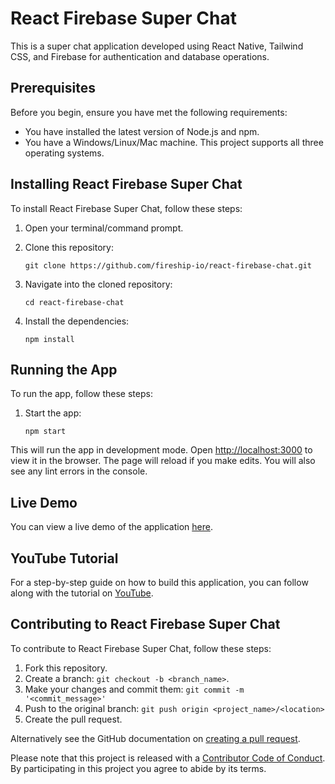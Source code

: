 # React Firebase Super Chat

This is a super chat application developed using React Native, Tailwind CSS, and Firebase for authentication and database operations.

## Prerequisites

Before you begin, ensure you have met the following requirements:

* You have installed the latest version of Node.js and npm.
* You have a Windows/Linux/Mac machine. This project supports all three operating systems.

## Installing React Firebase Super Chat

To install React Firebase Super Chat, follow these steps:

1. Open your terminal/command prompt.
2. Clone this repository:

    ```
    git clone https://github.com/fireship-io/react-firebase-chat.git
    ```

3. Navigate into the cloned repository:

    ```
    cd react-firebase-chat
    ```

4. Install the dependencies:

    ```
    npm install
    ```

## Running the App

To run the app, follow these steps:

1. Start the app:

    ```
    npm start
    ```

This will run the app in development mode. Open [http://localhost:3000](http://localhost:3000) to view it in the browser. The page will reload if you make edits. You will also see any lint errors in the console.

## Live Demo

You can view a live demo of the application [here](https://fireship-demos.web.app/).

## YouTube Tutorial

For a step-by-step guide on how to build this application, you can follow along with the tutorial on [YouTube](https://www.youtube.com/watch?v=zQyrwxMPm88).

## Contributing to React Firebase Super Chat

To contribute to React Firebase Super Chat, follow these steps:

1. Fork this repository.
2. Create a branch: `git checkout -b <branch_name>`.
3. Make your changes and commit them: `git commit -m '<commit_message>'`
4. Push to the original branch: `git push origin <project_name>/<location>`
5. Create the pull request.

Alternatively see the GitHub documentation on [creating a pull request](https://help.github.com/en/github/collaborating-with-issues-and-pull-requests/creating-a-pull-request).

Please note that this project is released with a [Contributor Code of Conduct](https://www.contributor-covenant.org/version/2/0/code_of_conduct/). By participating in this project you agree to abide by its terms.
